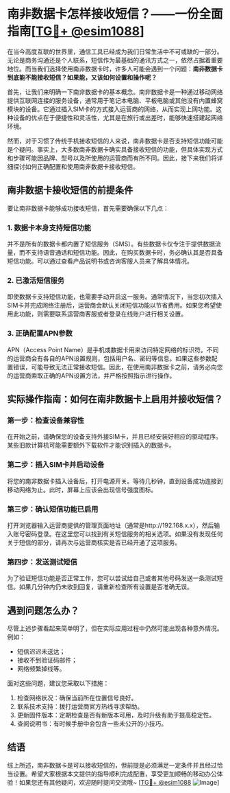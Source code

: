 # 南非数据卡怎样接收短信？——一份全面指南[[TG💪+ @esim1088](https://t.me/s/esim1088)]

在当今高度互联的世界里，通信工具已经成为我们日常生活中不可或缺的一部分。无论是商务沟通还是个人联系，短信作为最基础的通讯方式之一，依然占据着重要地位。而当我们选择使用南非数据卡时，许多人可能会遇到一个问题：**南非数据卡到底能不能接收短信？如果能，又该如何设置和操作呢？**

首先，让我们来明确一下南非数据卡的基本概念。南非数据卡是一种通过移动网络提供互联网连接的服务设备，通常用于笔记本电脑、平板电脑或其他没有内置蜂窝模块的设备。它通过插入SIM卡的方式接入运营商的网络，从而实现上网功能。这种设备的优点在于便捷性和灵活性，尤其是在旅行或出差时，能够快速搭建起网络环境。

然而，对于习惯了传统手机接收短信的人来说，南非数据卡是否支持短信功能可能是个疑问。事实上，大多数南非数据卡确实具备接收短信的功能，但具体实现方式和步骤可能因品牌、型号以及所使用的运营商而有所不同。因此，接下来我们将详细探讨如何正确配置和使用南非数据卡接收短信。

## 南非数据卡接收短信的前提条件

要让南非数据卡能够成功接收短信，首先需要确保以下几点：

### 1. 数据卡本身支持短信功能
并不是所有的数据卡都内置了短信服务（SMS）。有些数据卡仅专注于提供数据流量，而不支持语音通话和短信功能。因此，在购买数据卡时，务必确认其是否具备短信功能。可以通过查看产品说明书或咨询客服人员来了解具体情况。

### 2. 已激活短信服务
即使数据卡支持短信功能，也需要手动开启这一服务。通常情况下，当您初次插入SIM卡并完成网络注册后，运营商会默认关闭短信功能以节省费用。如果您希望使用此功能，则需要联系运营商客服或者登录在线账户进行相关设置。

### 3. 正确配置APN参数
APN（Access Point Name）是手机或数据卡用来访问特定网络的标识符。不同的运营商会有各自的APN设置规则，包括用户名、密码等信息。如果这些参数配置错误，可能导致无法正常接收短信。因此，在使用南非数据卡之前，请务必向您的运营商索取正确的APN设置方法，并严格按照指示进行操作。

## 实际操作指南：如何在南非数据卡上启用并接收短信？

### 第一步：检查设备兼容性
在开始之前，请确保您的设备支持外接SIM卡，并且已经安装好相应的驱动程序。某些旧款计算机可能需要额外下载软件才能识别插入的数据卡。

### 第二步：插入SIM卡并启动设备
将您的南非数据卡插入设备后，打开电源开关。等待几秒钟，直到设备成功连接到移动网络为止。此时，屏幕上应该会出现信号强度图标。

### 第三步：确认短信功能已启用
打开浏览器输入运营商提供的管理页面地址（通常是http://192.168.x.x），然后输入账号密码登录。在这里您可以找到有关短信服务的相关选项。如果没有发现任何关于短信的部分，请再次与运营商核实是否已经开通了这项服务。

### 第四步：发送测试短信
为了验证短信功能是否正常工作，您可以尝试给自己或者其他号码发送一条测试短信。如果几分钟内仍未收到回复，请重新检查所有设置是否准确无误。

## 遇到问题怎么办？

尽管上述步骤看起来简单明了，但在实际应用过程中仍然可能出现各种意外情况。例如：
- 短信迟迟未送达；
- 接收不到验证码邮件；
- 网络频繁掉线等。

面对这些问题，建议您采取以下措施：
1. 检查网络状况：确保当前所在位置信号良好。
2. 联系技术支持：拨打运营商官方热线寻求帮助。
3. 更新固件版本：定期检查是否有新版本可用，及时升级有助于提高稳定性。
4. 查阅说明书：有时候手册中会包含一些未公开的小技巧。

## 结语

综上所述，南非数据卡是可以接收短信的，但前提是必须满足一定条件并且经过恰当设置。希望大家根据本文提供的指导顺利完成配置，享受更加顺畅的移动办公体验！如果您还有其他疑问，欢迎随时提问交流哦~ [[TG💪+ @esim1088](https://t.me/s/esim1088) ![Image](https://i.postimg.cc/4NQfJmqS/Snipaste-2025-05-13-00-14-12.png)]